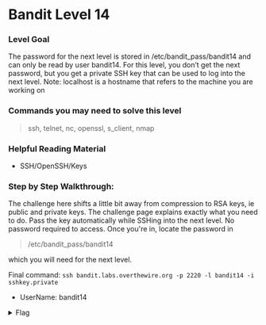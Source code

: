# Bandit Level 14

### Level Goal
The password for the next level is stored in /etc/bandit_pass/bandit14 and can only be read by user bandit14. For this level, you don’t get the next password, but you get a private SSH key that can be used to log into the next level. Note: localhost is a hostname that refers to the machine you are working on

### Commands you may need to solve this level
> ssh, telnet, nc, openssl, s_client, nmap

### Helpful Reading Material
- SSH/OpenSSH/Keys

### Step by Step Walkthrough:
The challenge here shifts a little bit away from compression to RSA keys, ie public and private keys. The challenge page explains exactly what you need to do. Pass the key automatically while SSHing into the next level. No password required to access. Once you're in, locate the password in 

> /etc/bandit_pass/bandit14 

which you will need for the next level.

Final command: 
```ssh bandit.labs.overthewire.org -p 2220 -l bandit14 -i sshkey.private```

* UserName: bandit14

<details><summary>Flag</summary>
    <pre>
    pwd: MU4VWeTyJk8ROof1qqmcBPaLh7lDCPvS
    </pre>
   </details>